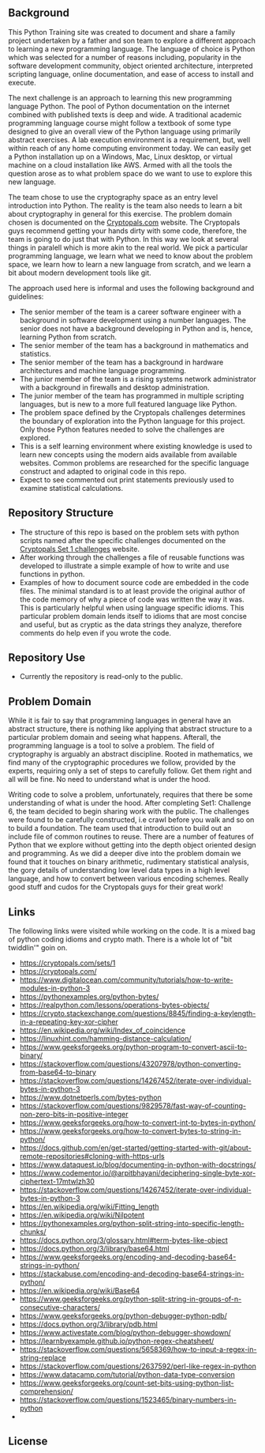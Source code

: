 ## Background

This Python Training site was created to document and share a family project undertaken by a father and son team to explore a different approach to learning a new programming language. The language of choice is Python which was selected for a number of reasons including, popularity in the software development community, object oriented architecture, interpreted scripting language, online documentation, and ease of access to install and execute. 

The next challenge is an approach to learning this new programming language Python. The pool of Python documentation on the internet combined with published texts is deep and wide. A traditional academic programming language course might follow a textbook of some type designed to give an overall view of the Python language using primarily abstract exercises. A lab execution environment is a requirement, but, well within reach of any home computing environment today. We can easily get a Python installation up on a Windows, Mac, Linux desktop, or virtual machine on a cloud installation like AWS. Armed with all the tools the question arose as to what problem  space do we want to use to explore this new language.

The team chose to use the cryptography space as an entry level introduction into Python. The reality is the team also needs to learn a bit about cryptography in general for this exercise. The problem domain chosen is documented on the [Cryptopals.com](https://cryptopals.com) website. The Cryptopals guys recommend getting your hands dirty with some code, therefore, the team is going to do just that with Python. In this way we look at several things in paralell which is more akin to the real world. We pick a particular programming language, we learn what we need to know about the problem space, we learn how to learn a new language from scratch, and we learn a bit about modern development tools like git. 

The approach used here is informal and uses the following background and guidelines:

* The senior member of the team is a career software engineer with a background in software development using a number languages. The senior does not have a background developing in Python and is, hence, learning Python from scratch.
* The senior member of the team has a background in mathematics and statistics.
* The senior member of the team has a background in hardware architectures and machine language programming.
* The junior member of the team is a rising systems network administrator with a background in firewalls and desktop administration.
* The junior member of the team has programmed in multiple scripting languages, but is new to a more full featured language like Python.
* The problem space defined by the Cryptopals challenges determines the boundary of exploration into the Python language for this project. Only those Python features needed to solve the challenges are explored. 
* This is a self learning environment where existing knowledge is used to learn new concepts using the modern aids available from available websites. Common problems are researched for the specific language construct and adapted to original code in this repo.
* Expect to see commented out print statements previously used to examine statistical calculations.

## Repository Structure 

* The structure of this repo is based on the problem sets with python scripts named after the specific challenges documented on the [Cryptopals Set 1 challenges](https://cryptopals.com/sets/1) website.
* After working through the challenges a file of reusable functions was developed to illustrate a simple example of how to write and use functions in python. 
* Examples of how to document source code are embedded in the code files. The minimal standard is to at least provide the original author of the code memory of why a piece of code was written the way it was. This is particularly helpful when using language specific idioms. This particular problem domain lends itself to idioms that are most concise and useful, but as cryptic as the data strings they analyze, therefore comments do help even if you wrote the code.

## Repository Use 

* Currently the repository is read-only to the public. 

## Problem Domain
While it is fair to say that programming languages in general have an abstract structure, there is nothing like applying that abstract structure to a particular problem domain and seeing what happens. Afterall, the programming language is a tool to solve a problem. The field of cryptography is arguably an abstract discipline. Rooted in mathematics, we find many of the cryptographic procedures we follow, provided by the experts, requiring only a set of steps to carefully follow. Get them right and all will be fine. No need to understand what is under the hood.

Writing code to solve a problem, unfortunately, requires that there be some understanding of what is under the hood. After completing Set1: Challenge 6, the team decided to begin sharing work with the public. The challenges were found to be carefully constructed, i.e crawl before you walk and so on to build a foundation. The team used that introduction to build out an include file of common routines to reuse. There are a number of features of Python that we explore without getting into the depth object oriented design and programming. As we did a deeper dive into the problem domain we found that it touches on binary arithmetic, rudimentary statistical analysis, the gory details of understanding low level data types in a high level language, and how to convert between various encoding schemes. Really good stuff and cudos for the Cryptopals guys for their great work!

## Links
The following links were visited while working on the code. It is a mixed bag of python coding idioms and crypto math. There is a whole lot of "bit twiddlin'" goin on.

* https://cryptopals.com/sets/1
* https://cryptopals.com/
* https://www.digitalocean.com/community/tutorials/how-to-write-modules-in-python-3
* https://pythonexamples.org/python-bytes/
* https://realpython.com/lessons/operations-bytes-objects/
* https://crypto.stackexchange.com/questions/8845/finding-a-keylength-in-a-repeating-key-xor-cipher
* https://en.wikipedia.org/wiki/Index_of_coincidence
* https://linuxhint.com/hamming-distance-calculation/
* https://www.geeksforgeeks.org/python-program-to-convert-ascii-to-binary/
* https://stackoverflow.com/questions/43207978/python-converting-from-base64-to-binary
* https://stackoverflow.com/questions/14267452/iterate-over-individual-bytes-in-python-3
* https://www.dotnetperls.com/bytes-python
* https://stackoverflow.com/questions/9829578/fast-way-of-counting-non-zero-bits-in-positive-integer
* https://www.geeksforgeeks.org/how-to-convert-int-to-bytes-in-python/
* https://www.geeksforgeeks.org/how-to-convert-bytes-to-string-in-python/
* https://docs.github.com/en/get-started/getting-started-with-git/about-remote-repositories#cloning-with-https-urls
* https://www.dataquest.io/blog/documenting-in-python-with-docstrings/
* https://www.codementor.io/@arpitbhayani/deciphering-single-byte-xor-ciphertext-17mtwlzh30
* https://stackoverflow.com/questions/14267452/iterate-over-individual-bytes-in-python-3
* https://en.wikipedia.org/wiki/Fitting_length
* https://en.wikipedia.org/wiki/Nilpotent
* https://pythonexamples.org/python-split-string-into-specific-length-chunks/
* https://docs.python.org/3/glossary.html#term-bytes-like-object
* https://docs.python.org/3/library/base64.html
* https://www.geeksforgeeks.org/encoding-and-decoding-base64-strings-in-python/
* https://stackabuse.com/encoding-and-decoding-base64-strings-in-python/
* https://en.wikipedia.org/wiki/Base64
* https://www.geeksforgeeks.org/python-split-string-in-groups-of-n-consecutive-characters/
* https://www.geeksforgeeks.org/python-debugger-python-pdb/
* https://docs.python.org/3/library/pdb.html
* https://www.activestate.com/blog/python-debugger-showdown/
* https://learnbyexample.github.io/python-regex-cheatsheet/
* https://stackoverflow.com/questions/5658369/how-to-input-a-regex-in-string-replace
* https://stackoverflow.com/questions/2637592/perl-like-regex-in-python
* https://www.datacamp.com/tutorial/python-data-type-conversion
* https://www.geeksforgeeks.org/count-set-bits-using-python-list-comprehension/
* https://stackoverflow.com/questions/1523465/binary-numbers-in-python
* 

## License 
